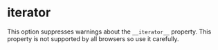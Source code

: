 # iterator

This option suppresses warnings about the `__iterator__` property. This
property is not supported by all browsers so use it carefully.
